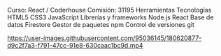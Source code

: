 Curso: React / Coderhouse
Comisión: 31195
Herramientas
Tecnologías
HTML5
CSS3
JavaScript
Librerías y frameworks
Node.js
React
Base de datos
Firestore
Gestor de paquetes
npm
Control de versiones
git

https://user-images.githubusercontent.com/95036145/180620877-d9c2f7a3-f791-47cc-91e8-630caac1bc9d.mp4

